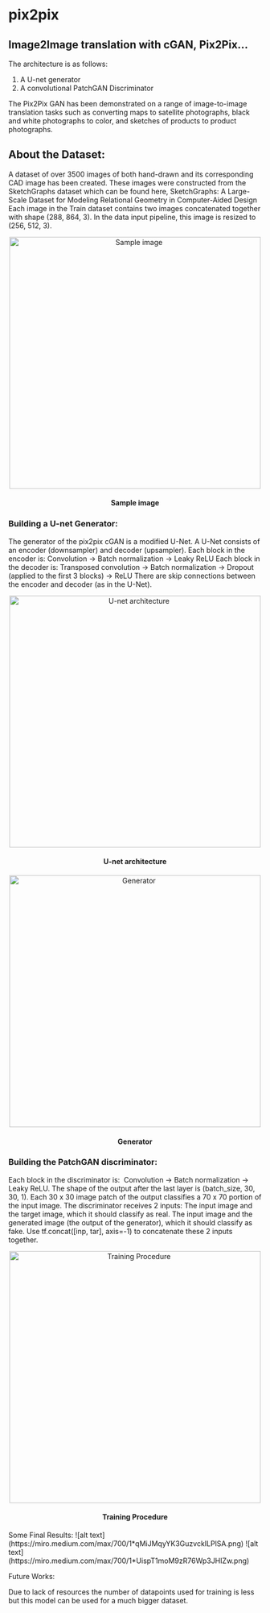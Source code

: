 # pix2pix
## Image2Image translation with cGAN, Pix2Pix…

The architecture is as follows:
1) A U-net generator
2) A convolutional PatchGAN Discriminator

The Pix2Pix GAN has been demonstrated on a range of image-to-image translation tasks such as converting maps to satellite photographs, black and white photographs to color, and sketches of products to product photographs.

## About the Dataset:
A dataset of over 3500 images of both hand-drawn and its corresponding CAD image has been created. These images were constructed from the SketchGraphs dataset which can be found here, SketchGraphs: A Large-Scale Dataset for Modeling Relational Geometry in Computer-Aided Design
Each image in the Train dataset contains two images concatenated together with shape (288, 864, 3). In the data input pipeline, this image is resized to (256, 512, 3).

<p align="center">
  <img width="500" src="https://miro.medium.com/max/700/1*NkwLb7g7ws-o4MyTZlMWsw.png" alt="Sample image">
  <br>
  <h4 align="center">Sample image</h4>
</p>


### Building a U-net Generator:
The generator of the pix2pix cGAN is a modified U-Net. A U-Net consists of an encoder (downsampler) and decoder (upsampler).
Each block in the encoder is: Convolution -> Batch normalization -> Leaky ReLU
Each block in the decoder is: Transposed convolution -> Batch normalization -> Dropout (applied to the first 3 blocks) -> ReLU
There are skip connections between the encoder and decoder (as in the U-Net).


<p align="center">
  <img width="500" src="https://miro.medium.com/max/626/1*qckzBmbO9vW__8JF0os_Rw.png" alt="U-net architecture">
  <br>
  <h4 align="center">U-net architecture</h4>
</p>
<p align="center">
  <img width="500" src="https://miro.medium.com/max/564/1*hMh9TL1lRsBlXDL9FTsdFw.png" alt="Generator">
  <br>
  <h4 align="center">Generator</h4>
</p>

### Building the PatchGAN discriminator:

Each block in the discriminator is: 
Convolution -> Batch normalization -> Leaky ReLU.
The shape of the output after the last layer is (batch_size, 30, 30, 1).
Each 30 x 30 image patch of the output classifies a 70 x 70 portion of the input image.
The discriminator receives 2 inputs:
The input image and the target image, which it should classify as real.
The input image and the generated image (the output of the generator), which it should classify as fake.
Use tf.concat([inp, tar], axis=-1) to concatenate these 2 inputs together.

<p align="center">
  <img style="!background-color: #b6c2d4" width="500" src="https://miro.medium.com/max/564/1*XjPW3JhJComj_T9zr1W7ZA.png" alt="Training Procedure">
  <br>
  <h4 align="center">Training Procedure</h4>
</p>
Some Final Results:
![alt text](https://miro.medium.com/max/700/1*qMiJMqyYK3GuzvckILPlSA.png)
![alt text](https://miro.medium.com/max/700/1*UispT1moM9zR76Wp3JHIZw.png)

Future Works:

Due to lack of resources the number of datapoints used for training is less but this model can be used for a much bigger dataset.
